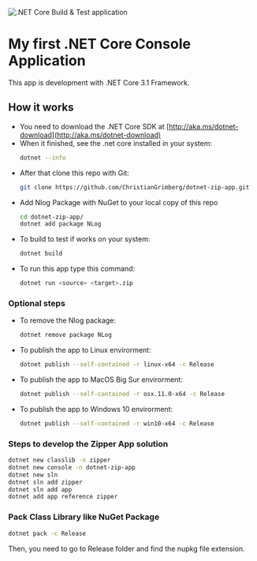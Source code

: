 ![.NET Core Build & Test application](https://github.com/ChristianGrimberg/dotnet-zip-app/workflows/.NET%20Core%20Build%20&%20Test%20application/badge.svg?branch=main)
# My first .NET Core Console Application
This app is development with .NET Core 3.1 Framework.
## How it works
* You need to download the .NET Core SDK at [http://aka.ms/dotnet-download](http://aka.ms/dotnet-download)
* When it finished, see the .net core installed in your system:
    ```bash
    dotnet --info
    ```
* After that clone this repo with Git:
    ```bash
    git clone https://github.com/ChristianGrimberg/dotnet-zip-app.git
    ```
* Add Nlog Package with NuGet to your local copy of this repo
    ```bash
    cd dotnet-zip-app/
    dotnet add package NLog
    ```
* To build to test if works on your system:
    ```bash
    dotnet build
    ```
* To run this app type this command:
    ```bash
    dotnet run <source> <target>.zip
    ```
### Optional steps
* To remove the Nlog package:
    ```bash
    dotnet remove package NLog
    ```
* To publish the app to Linux envirorment:
    ```bash
    dotnet publish --self-contained -r linux-x64 -c Release
    ```
* To publish the app to MacOS Big Sur envirorment:
    ```bash
    dotnet publish --self-contained -r osx.11.0-x64 -c Release
    ```
* To publish the app to Windows 10 envirorment:
    ```bash
    dotnet publish --self-contained -r win10-x64 -c Release
    ```
### Steps to develop the Zipper App solution
```bash
dotnet new classlib -n zipper
dotnet new console -n dotnet-zip-app
dotnet new sln
dotnet sln add zipper
dotnet sln add app
dotnet add app reference zipper
```
### Pack Class Library like NuGet Package
```bash
dotnet pack -c Release
```
Then, you need to go to Release folder and find the nupkg file extension.
